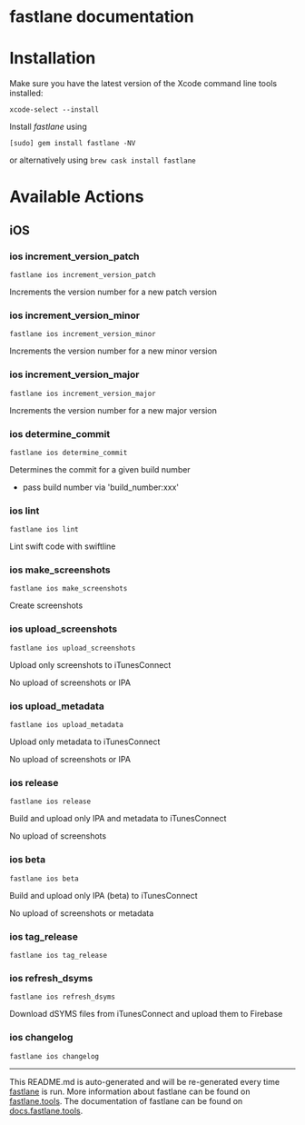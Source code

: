 fastlane documentation
================
# Installation

Make sure you have the latest version of the Xcode command line tools installed:

```
xcode-select --install
```

Install _fastlane_ using
```
[sudo] gem install fastlane -NV
```
or alternatively using `brew cask install fastlane`

# Available Actions
## iOS
### ios increment_version_patch
```
fastlane ios increment_version_patch
```
Increments the version number for a new patch version
### ios increment_version_minor
```
fastlane ios increment_version_minor
```
Increments the version number for a new minor version
### ios increment_version_major
```
fastlane ios increment_version_major
```
Increments the version number for a new major version
### ios determine_commit
```
fastlane ios determine_commit
```
Determines the commit for a given build number

- pass build number via 'build_number:xxx'
### ios lint
```
fastlane ios lint
```
Lint swift code with swiftline
### ios make_screenshots
```
fastlane ios make_screenshots
```
Create screenshots
### ios upload_screenshots
```
fastlane ios upload_screenshots
```
Upload only screenshots to iTunesConnect

No upload of screenshots or IPA
### ios upload_metadata
```
fastlane ios upload_metadata
```
Upload only metadata to iTunesConnect

No upload of screenshots or IPA
### ios release
```
fastlane ios release
```
Build and upload only IPA and metadata to iTunesConnect

No upload of screenshots
### ios beta
```
fastlane ios beta
```
Build and upload only IPA (beta) to iTunesConnect

No upload of screenshots or metadata
### ios tag_release
```
fastlane ios tag_release
```

### ios refresh_dsyms
```
fastlane ios refresh_dsyms
```
Download dSYMS files from iTunesConnect and upload them to Firebase
### ios changelog
```
fastlane ios changelog
```


----

This README.md is auto-generated and will be re-generated every time [fastlane](https://fastlane.tools) is run.
More information about fastlane can be found on [fastlane.tools](https://fastlane.tools).
The documentation of fastlane can be found on [docs.fastlane.tools](https://docs.fastlane.tools).

